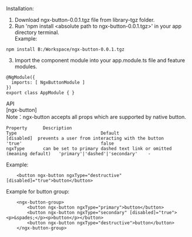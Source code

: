 Installation: </br>
1. Download ngx-button-0.0.1.tgz file from library-tgz folder. </br>
2. Run 'npm install &lt;absolute path to ngx-button-0.0.1.tgz>' in your app directory terminal. </br>
Example:  </br>
```
npm install B:/Workspace/ngx-button-0.0.1.tgz
```
3. Import the component module into your app.module.ts file and feature modules. </br>
```
@NgModule({
  imports: [ NgxButtonModule ]
})
export class AppModule { }
```
 
API </br>
[ngx-button] </br>
Note：ngx-button accepts all props which are supported by native button. </br>

```
Property	  Description                                                     	Type	                            Default
[disabled]	prevents a user from interacting with the button	                'true'	                            false	
ngxType	      can be set to primary dashed text link or omitted (meaning default)	'primary'|'dashed'|'secondary'	  -	
```
Example: </br>
```
    <button ngx-button ngxType="destructive" [disabled]="true">button</button>
```
Example for button group:  </br>
```
    <ngx-button-group>
        <button ngx-button ngxType="primary">button</button>
        <button ngx-button ngxType="secondary" [disabled]="true"><p>&spades;</p><p>button</p></button>
        <button ngx-button ngxType="destructive">button</button>
    </ngx-button-group>
```
